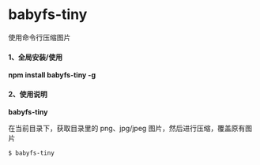 # babyfs-tiny

使用命令行压缩图片

#### 1、全局安装/使用

**npm install babyfs-tiny -g**

#### 2、使用说明

**babyfs-tiny**

在当前目录下，获取目录里的 png、jpg/jpeg 图片，然后进行压缩，覆盖原有图片


```
$ babyfs-tiny

```

